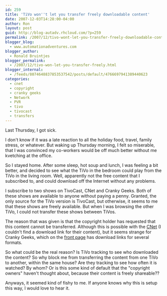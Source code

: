 ```yaml
---
id: 259
title: 'TiVo won''t let you transfer freely downloadable content'
date: 2007-12-03T14:28:00-04:00
author: Ron
layout: post
guid: http://blog-autadv.rhcloud.com/?p=259
permalink: /2007/12/tivo-wont-let-you-transfer-freely-downloadable-content.html
blogger_blog:
  - www.automationadventures.com
blogger_author:
  - Ronald Bruintjes
blogger_permalink:
  - /2007/12/tivo-won-let-you-transfer-freely.html
blogger_internal:
  - /feeds/8074648837853537542/posts/default/4766697941389440623
categories:
  - cnet
  - copyright
  - cranky geeks
  - Network
  - PVR
  - tivo
  - tivocast
  - transfers
---
```

Last Thursday, I got sick.

I don't know if it was a late reaction to all the holiday food, travel, family stress, or whatever. But waking up Thursday morning, I felt so miserable, that I was convinced my co-workers would be off much better without me kvetching at the office.

So I stayed home. After some sleep, hot soup and lunch, I was feeling a bit better, and decided to see what the TiVo in the bedroom could play from the TiVo in the living room. Well, apparently not the free content that I subscribed to, and could download off the Internet without any problems.

I subscribe to two shows on  TivoCast, CNet and Cranky Geeks. Both of these shows are available to anyone without paying a penny. Granted, the only source for the TiVo version is TivoCast, but otherwise, it seems to me that these shows are freely available. But when I was browsing the other TiVo, I could not transfer these shows between TiVos.

The reason that was given is that the copyright holder has requested that this content cannot be transferred. Although this is possible with the [CNet](http://www.cnettv.com/?tag=hd_ts) (I couldn't find a download link for their content), but it seems strange for Cranky Geeks, which on the [front page](http://www.crankygeeks.com/) has download links for several formats.

So what could be the real reason? Is TiVo tracking to see who downloaded the content? So why block me from transferring the content from one TiVo to another, within the same house? Are they tracking to see how often it is watched? By whom? Or is this some kind of default that the "copyright owners" haven't thought about, because their content is freely shareable??

Anyways, it seemed kind of fishy to me. If anyone knows why this is setup this way, I would love to hear it.